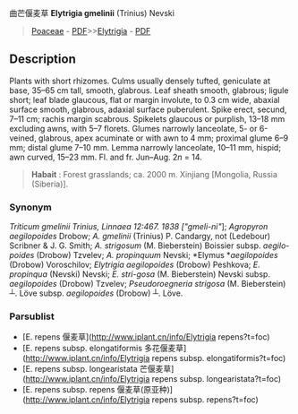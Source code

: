 曲芒偃麦草 **Elytrigia gmelinii** (Trinius) Nevski

> [Poaceae](http://www.iplant.cn/info/Poaceae?t=foc) - [PDF](http://www.iplant.cn/foc/pdf/Poaceae.pdf)>>[Elytrigia](http://www.iplant.cn/info/Elytrigia?t=foc) - [PDF](http://www.iplant.cn/foc/pdf/Elytrigia.pdf)

## Description

Plants with short rhizomes. Culms usually densely tufted, geniculate at base, 35–65 cm tall, smooth, glabrous. Leaf sheath smooth, glabrous; ligule short; leaf blade glaucous, flat or margin involute, to 0.3 cm wide, abaxial surface smooth, glabrous, adaxial surface puberulent. Spike erect, secund, 7–11 cm; rachis margin scabrous. Spikelets glaucous or purplish, 13–18 mm excluding awns, with 5–7 florets. Glumes narrowly lanceolate, 5- or 6-veined, glabrous, apex acuminate or with awn to 4 mm; proximal glume 6–9 mm; distal glume 7–10 mm. Lemma narrowly lanceolate, 10–11 mm, hispid; awn curved, 15–23 mm. Fl. and fr. Jun–Aug. 2*n* = 14.

> **Habait** : 
> Forest grasslands; ca. 2000 m. Xinjiang [Mongolia, Russia (Siberia)].

### Synonym
*Triticum gmelinii* *Trinius, *Linnaea 12:467. 1838 [*\"gmeli-ni\"*]; *Agropyron aegilopoides* Drobow; *A. gmelinii* (Trinius) P. Candargy, not (Ledebour) Scribner & J. G. Smith; *A. strigosum* (M. Bieberstein) Boissier subsp. *aegilo-poides* (Drobow) Tzvelev; *A. propinquum* Nevski; *Elymus **aegilopoides* (Drobow) Voroschilov; *Elytrigia aegilopoides* (Drobow) Peshkova; *E. propinqua* (Nevski) Nevski; *E. stri-gosa* (M. Bieberstein) Nevski subsp. *aegilopoides* (Drobow) Tzvelev; *Pseudoroegneria strigosa* (M. Bieberstein) ┴. Löve subsp. *aegilopoides* (Drobow) ┴. Löve.

### Parsublist

* [E.  repens  偃麦草](http://www.iplant.cn/info/Elytrigia repens?t=foc)
* [E.  repens subsp. elongatiformis  多花偃麦草](http://www.iplant.cn/info/Elytrigia repens subsp. elongatiformis?t=foc)
* [E.  repens subsp. longearistata  芒偃麦草](http://www.iplant.cn/info/Elytrigia repens subsp. longearistata?t=foc)
* [E.  repens subsp. repens  偃麦草(原亚种)](http://www.iplant.cn/info/Elytrigia repens subsp. repens?t=foc)
